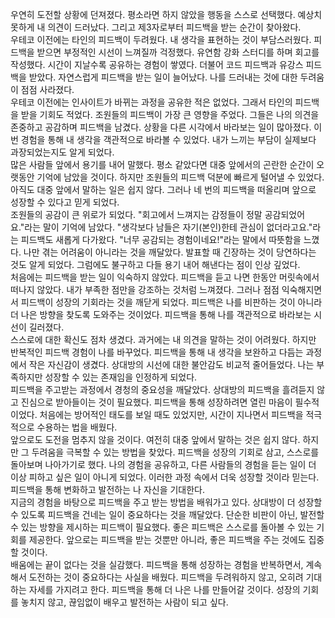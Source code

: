 우연히 도전할 상황에 던져졌다. 평소라면 하지 않았을 행동을 스스로 선택했다. 예상치 못하게 내 의견이 드러났다. 그리고 제3자로부터 피드백을 받는 순간이 찾아왔다.<br>
우테코 이전에는 타인의 피드백이 두려웠다. 내 생각을 표현하는 것이 부담스러웠다. 피드백을 받으면 부정적인 시선이 느껴질까 걱정했다. 유연함 강화 스터디를 하며 회고를 작성했다. 시간이 지날수록 공유하는 경험이 쌓였다. 더불어 코드 피드백과 유강스 피드백을 받았다. 자연스럽게 피드백을 받는 일이 늘어났다. 나를 드러내는 것에 대한 두려움이 점점 사라졌다.<br>
우테코 이전에는 인사이트가 바뀌는 과정을 공유한 적은 없었다. 그래서 타인의 피드백을 받을 기회도 적었다. 조원들의 피드백이 가장 큰 영향을 주었다. 그들은 나의 의견을 존중하고 공감하며 피드백을 남겼다. 상황을 다른 시각에서 바라보는 일이 많아졌다. 이번 경험을 통해 내 생각을 객관적으로 바라볼 수 있었다. 내가 느끼는 부담이 실제보다 과장되었는지도 알게 되었다.<br>
많은 사람들 앞에서 용기를 내어 말했다. 평소 같았다면 대중 앞에서의 곤란한 순간이 오랫동안 기억에 남았을 것이다. 하지만 조원들의 피드백 덕분에 빠르게 털어낼 수 있었다. 아직도 대중 앞에서 말하는 일은 쉽지 않다. 그러나 네 번의 피드백을 떠올리며 앞으로 성장할 수 있다고 믿게 되었다.<br>
조원들의 공감이 큰 위로가 되었다. "회고에서 느껴지는 감정들이 정말 공감되었어요."라는 말이 기억에 남았다. "생각보다 남들은 자기(본인)한테 관심이 없더라고요."라는 피드백도 새롭게 다가왔다. "너무 공감되는 경험이네요!"라는 말에서 따뜻함을 느꼈다. 나만 겪는 어려움이 아니라는 것을 깨달았다. 발표할 때 긴장하는 것이 당연하다는 것도 알게 되었다. 그럼에도 불구하고 다들 용기 내어 해낸다는 점이 인상 깊었다.<br>
처음에는 피드백을 받는 일이 익숙하지 않았다. 피드백을 듣고 나면 한동안 머릿속에서 떠나지 않았다. 내가 부족한 점만을 강조하는 것처럼 느껴졌다. 그러나 점점 익숙해지면서 피드백이 성장의 기회라는 것을 깨닫게 되었다. 피드백은 나를 비판하는 것이 아니라 더 나은 방향을 찾도록 도와주는 것이었다. 피드백을 통해 나를 객관적으로 바라보는 시선이 길러졌다.<br>
스스로에 대한 확신도 점차 생겼다. 과거에는 내 의견을 말하는 것이 어려웠다. 하지만 반복적인 피드백 경험이 나를 바꾸었다. 피드백을 통해 내 생각을 보완하고 다듬는 과정에서 작은 자신감이 생겼다. 상대방의 시선에 대한 불안감도 비교적 줄어들었다. 나는 부족하지만 성장할 수 있는 존재임을 인정하게 되었다.<br>
피드백을 주고받는 과정에서 경청의 중요성을 깨달았다. 상대방의 피드백을 흘려듣지 않고 진심으로 받아들이는 것이 필요했다. 피드백을 통해 성장하려면 열린 마음이 필수적이었다. 처음에는 방어적인 태도를 보일 때도 있었지만, 시간이 지나면서 피드백을 적극적으로 수용하는 법을 배웠다.<br>
앞으로도 도전을 멈추지 않을 것이다. 여전히 대중 앞에서 말하는 것은 쉽지 않다. 하지만 그 두려움을 극복할 수 있는 방법을 찾았다. 피드백을 성장의 기회로 삼고, 스스로를 돌아보며 나아가기로 했다. 나의 경험을 공유하고, 다른 사람들의 경험을 듣는 일이 더 이상 피하고 싶은 일이 아니게 되었다. 이러한 과정 속에서 더욱 성장할 것이라 믿는다. 피드백을 통해 변화하고 발전하는 나 자신을 기대한다.<br>
지금의 경험을 바탕으로 피드백을 주고 받는 방법을 배워가고 있다. 상대방이 더 성장할 수 있도록 피드백을 건네는 일이 중요하다는 것을 깨달았다. 단순한 비판이 아닌, 발전할 수 있는 방향을 제시하는 피드백이 필요했다. 좋은 피드백은 스스로를 돌아볼 수 있는 기회를 제공한다. 앞으로는 피드백을 받는 것뿐만 아니라, 좋은 피드백을 주는 것에도 집중할 것이다.<br>
배움에는 끝이 없다는 것을 실감했다. 피드백을 통해 성장하는 경험을 반복하면서, 계속해서 도전하는 것이 중요하다는 사실을 배웠다. 피드백을 두려워하지 않고, 오히려 기대하는 자세를 가지려고 한다. 피드백을 통해 더 나은 나를 만들어갈 것이다. 성장의 기회를 놓치지 않고, 끊임없이 배우고 발전하는 사람이 되고 싶다.<br>
